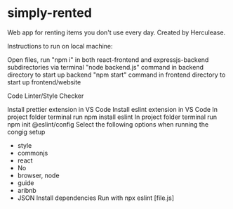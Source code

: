 # simply-rented
Web app for renting items you don't use every day. Created by Herculease.

Instructions to run on local machine:

Open files, run "npm i" in both react-frontend and expressjs-backend subdirectories via terminal
"node backend.js" command in backend directory to start up backend
"npm start" command in frontend directory to start up frontend/website

Code Linter/Style Checker

Install prettier extension in VS Code
Install eslint extension in VS Code
In project folder terminal run npm install eslint
In project folder terminal run npm init @eslint/config
Select the following options when running the congig setup
  * style
  * commonjs
  * react
  * No
  * browser, node
  * guide
  * aribnb
  * JSON
Install dependencies
Run with npx eslint [file.js]
